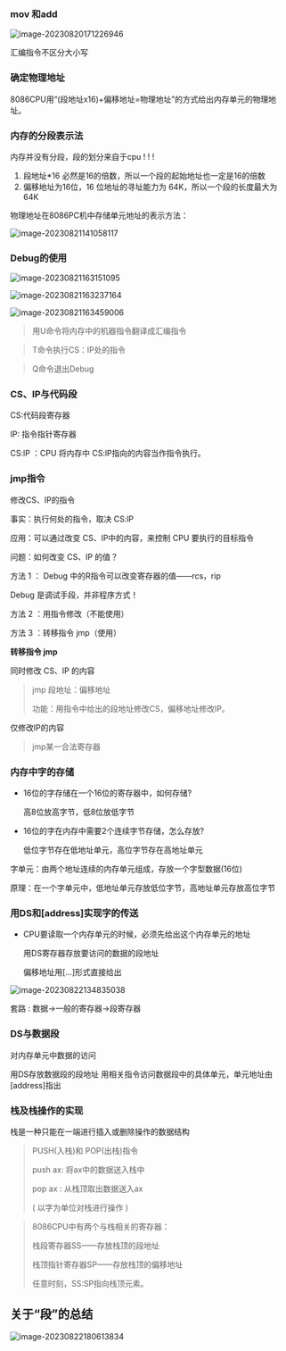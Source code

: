 ### mov 和add

![image-20230820171226946](https://cdn.jsdelivr.net/gh/fuchentianshen/Typora_cloudimg/img/image-20230820171226946.png)

汇编指令不区分大小写

### 确定物理地址

8086CPU用“(段地址x16)+偏移地址=物理地址”的方式给出内存单元的物理地址。

### 内存的分段表示法

内存并没有分段，段的划分来自于cpu ! ! !

1. 段地址*16 必然是16的倍数，所以一个段的起始地址也一定是16的倍数
2. 偏移地址为16位，16 位地址的寻址能力为 64K，所以一个段的长度最大为64K

物理地址在8086PC机中存储单元地址的表示方法：

![image-20230821141058117](https://cdn.jsdelivr.net/gh/fuchentianshen/Typora_cloudimg/img/image-20230821141058117.png)

### Debug的使用

![image-20230821163151095](https://cdn.jsdelivr.net/gh/fuchentianshen/Typora_cloudimg/img/image-20230821163151095.png)

![image-20230821163237164](https://cdn.jsdelivr.net/gh/fuchentianshen/Typora_cloudimg/img/image-20230821163237164.png)

![image-20230821163459006](https://cdn.jsdelivr.net/gh/fuchentianshen/Typora_cloudimg/img/image-20230821163459006.png)

> 用U命令将内存中的机器指令翻译成汇编指令

> T命令执行CS：IP处的指令

> Q命令退出Debug

### CS、IP与代码段

CS:代码段寄存器

IP: 指令指针寄存器

CS:lP ：CPU 将内存中 CS:lP指向的内容当作指令执行。

### jmp指令

修改CS、IP的指令

事实：执行何处的指令，取决 CS:lP

应用：可以通过改变 CS、IP中的内容，来控制 CPU 要执行的目标指令

问题：如何改变 CS、IP 的值？

方法 1 ： Debug 中的R指令可以改变寄存器的值——rcs，rip

Debug 是调试手段，并非程序方式！

方法 2 ：用指令修改（不能使用）

方法 3 ：转移指令 jmp（使用）



**转移指令 jmp**

同时修改 CS、IP 的内容

> jmp 段地址：偏移地址
>
> 功能：用指令中给出的段地址修改CS，偏移地址修改IP。

仅修改IP的内容

> jmp某一合法寄存器

### 内存中字的存储

- 16位的字存储在一个16位的寄存器中，如何存储?

  高8位放高字节，低8位放低字节

- 16位的字在内存中需要2个连续字节存储，怎么存放?

  低位字节存在低地址单元，高位字节存在高地址单元

字单元：由两个地址连续的内存单元组成，存放一个字型数据(16位)

原理：在一个字单元中，低地址单元存放低位字节，高地址单元存放高位字节

### 用DS和[address]实现字的传送

- CPU要读取一个内存单元的时候，必须先给出这个内存单元的地址

  用DS寄存器存放要访问的数据的段地址

  偏移地址用[...]形式直接给出

![image-20230822134835038](https://cdn.jsdelivr.net/gh/fuchentianshen/Typora_cloudimg/img/image-20230822134835038.png)

套路 : 数据->一般的寄存器->段寄存器

### DS与数据段

对内存单元中数据的访问

用DS存放数据段的段地址
用相关指令访问数据段中的具体单元，单元地址由[address]指出

### 栈及栈操作的实现

栈是一种只能在一端进行插入或删除操作的数据结构

> PUSH(入栈)和 POP(出栈)指令
>
> push ax: 将ax中的数据送入栈中
>
> pop ax : 从栈顶取出数据送入ax
>
> ( 以字为单位对栈进行操作 )

> 8086CPU中有两个与栈相关的寄存器：
>
> 栈段寄存器SS——存放栈顶的段地址
>
> 栈顶指针寄存器SP——存放栈顶的偏移地址
>
> 任意时刻，SS:SP指向栈顶元素。

## 关于“段”的总结

![image-20230822180613834](https://cdn.jsdelivr.net/gh/fuchentianshen/Typora_cloudimg/img/image-20230822180613834.png)